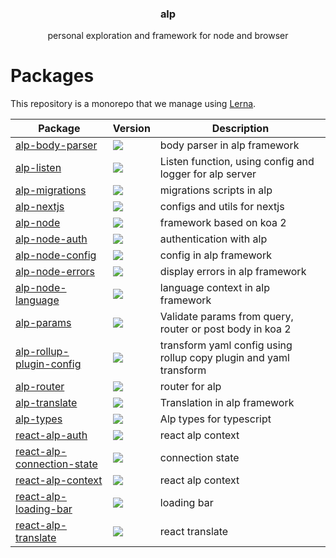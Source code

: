 <h3 align="center">
  alp
</h3>

<p align="center">
  personal exploration and framework for node and browser
</p>

<h1>Packages</h1>

This repository is a monorepo that we manage using [Lerna](https://github.com/lerna/lerna).

| Package                                                           | Version                                                                                                                                                      | Description                                                       |
| ----------------------------------------------------------------- | ------------------------------------------------------------------------------------------------------------------------------------------------------------ | ----------------------------------------------------------------- |
| [alp-body-parser](packages/alp-body-parser)                       | <a href="https://npmjs.org/package/alp-body-parser"><img src="https://img.shields.io/npm/v/alp-body-parser.svg?style=flat-square"></a>                       | body parser in alp framework                                      |
| [alp-listen](packages/alp-listen)                                 | <a href="https://npmjs.org/package/alp-listen"><img src="https://img.shields.io/npm/v/alp-listen.svg?style=flat-square"></a>                                 | Listen function, using config and logger for alp server           |
| [alp-migrations](packages/alp-migrations)                         | <a href="https://npmjs.org/package/alp-migrations"><img src="https://img.shields.io/npm/v/alp-migrations.svg?style=flat-square"></a>                         | migrations scripts in alp                                         |
| [alp-nextjs](packages/alp-nextjs)                                 | <a href="https://npmjs.org/package/alp-nextjs"><img src="https://img.shields.io/npm/v/alp-nextjs.svg?style=flat-square"></a>                                 | configs and utils for nextjs                                      |
| [alp-node](packages/alp-node)                                     | <a href="https://npmjs.org/package/alp-node"><img src="https://img.shields.io/npm/v/alp-node.svg?style=flat-square"></a>                                     | framework based on koa 2                                          |
| [alp-node-auth](packages/alp-node-auth)                           | <a href="https://npmjs.org/package/alp-node-auth"><img src="https://img.shields.io/npm/v/alp-node-auth.svg?style=flat-square"></a>                           | authentication with alp                                           |
| [alp-node-config](packages/alp-node-config)                       | <a href="https://npmjs.org/package/alp-node-config"><img src="https://img.shields.io/npm/v/alp-node-config.svg?style=flat-square"></a>                       | config in alp framework                                           |
| [alp-node-errors](packages/alp-node-errors)                       | <a href="https://npmjs.org/package/alp-node-errors"><img src="https://img.shields.io/npm/v/alp-node-errors.svg?style=flat-square"></a>                       | display errors in alp framework                                   |
| [alp-node-language](packages/alp-node-language)                   | <a href="https://npmjs.org/package/alp-node-language"><img src="https://img.shields.io/npm/v/alp-node-language.svg?style=flat-square"></a>                   | language context in alp framework                                 |
| [alp-params](packages/alp-params)                                 | <a href="https://npmjs.org/package/alp-params"><img src="https://img.shields.io/npm/v/alp-params.svg?style=flat-square"></a>                                 | Validate params from query, router or post body in koa 2          |
| [alp-rollup-plugin-config](packages/alp-rollup-plugin-config)     | <a href="https://npmjs.org/package/alp-rollup-plugin-config"><img src="https://img.shields.io/npm/v/alp-rollup-plugin-config.svg?style=flat-square"></a>     | transform yaml config using rollup copy plugin and yaml transform |
| [alp-router](packages/alp-router)                                 | <a href="https://npmjs.org/package/alp-router"><img src="https://img.shields.io/npm/v/alp-router.svg?style=flat-square"></a>                                 | router for alp                                                    |
| [alp-translate](packages/alp-translate)                           | <a href="https://npmjs.org/package/alp-translate"><img src="https://img.shields.io/npm/v/alp-translate.svg?style=flat-square"></a>                           | Translation in alp framework                                      |
| [alp-types](packages/alp-types)                                   | <a href="https://npmjs.org/package/alp-types"><img src="https://img.shields.io/npm/v/alp-types.svg?style=flat-square"></a>                                   | Alp types for typescript                                          |
| [react-alp-auth](packages/react-alp-auth)                         | <a href="https://npmjs.org/package/react-alp-auth"><img src="https://img.shields.io/npm/v/react-alp-auth.svg?style=flat-square"></a>                         | react alp context                                                 |
| [react-alp-connection-state](packages/react-alp-connection-state) | <a href="https://npmjs.org/package/react-alp-connection-state"><img src="https://img.shields.io/npm/v/react-alp-connection-state.svg?style=flat-square"></a> | connection state                                                  |
| [react-alp-context](packages/react-alp-context)                   | <a href="https://npmjs.org/package/react-alp-context"><img src="https://img.shields.io/npm/v/react-alp-context.svg?style=flat-square"></a>                   | react alp context                                                 |
| [react-alp-loading-bar](packages/react-alp-loading-bar)           | <a href="https://npmjs.org/package/react-alp-loading-bar"><img src="https://img.shields.io/npm/v/react-alp-loading-bar.svg?style=flat-square"></a>           | loading bar                                                       |
| [react-alp-translate](packages/react-alp-translate)               | <a href="https://npmjs.org/package/react-alp-translate"><img src="https://img.shields.io/npm/v/react-alp-translate.svg?style=flat-square"></a>               | react translate                                                   |
